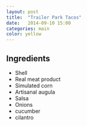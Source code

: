 ```yaml
---
layout: post
title:  "Trailer Park Tacos"
date:   2014-09-10 15:00
categories: main
color: yellow
---
```




## Ingredients
- Shell
- Real meat product
- Simulated corn
- Artisanal augula
- Salsa
- Onions
- cucumber
- cilantro
